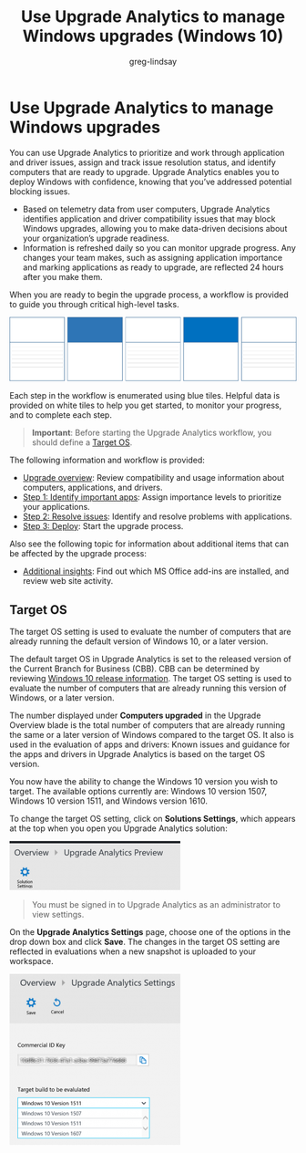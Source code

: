 ﻿---
title: Use Upgrade Analytics to manage Windows upgrades (Windows 10)
description: Describes how to use Upgrade Analytics to manage Windows upgrades.
ms.prod: w10
author: greg-lindsay
---

# Use Upgrade Analytics to manage Windows upgrades

You can use Upgrade Analytics to prioritize and work through application and driver issues, assign and track issue resolution status, and identify computers that are ready to upgrade. Upgrade Analytics enables you to deploy Windows with confidence, knowing that you’ve addressed potential blocking issues.

- Based on telemetry data from user computers, Upgrade Analytics identifies application and driver compatibility issues that may block Windows upgrades, allowing you to make data-driven decisions about your organization’s upgrade readiness.
- Information is refreshed daily so you can monitor upgrade progress. Any changes your team makes, such as assigning application importance and marking applications as ready to upgrade, are reflected 24 hours after you make them.

When you are ready to begin the upgrade process, a workflow is provided to guide you through critical high-level tasks. 

![Workflow](images/ua-cg-14.png)

Each step in the workflow is enumerated using blue tiles. Helpful data is provided on white tiles to help you get started, to monitor your progress, and to complete each step.

>**Important**: Before starting the Upgrade Analytics workflow, you should define a [Target OS](#target-os).

The following information and workflow is provided:

- [Upgrade overview](upgrade-analytics-upgrade-overview.md): Review compatibility and usage information about computers, applications, and drivers.
- [Step 1: Identify important apps](upgrade-analytics-identify-apps.md): Assign importance levels to prioritize your applications.
- [Step 2: Resolve issues](upgrade-analytics-resolve-issues.md): Identify and resolve problems with applications.
- [Step 3: Deploy](upgrade-analytics-deploy-windows.md): Start the upgrade process.

Also see the following topic for information about additional items that can be affected by the upgrade process:

- [Additional insights](upgrade-analytics-additional-insights.md): Find out which MS Office add-ins are installed, and review web site activity.

## Target OS

The target OS setting is used to evaluate the number of computers that are already running the default version of Windows 10, or a later version.

The default target OS in Upgrade Analytics is set to the released version of the Current Branch for Business (CBB). CBB can be determined by reviewing [Windows 10 release information](https://technet.microsoft.com/windows/release-info.aspx). The target OS setting is used to evaluate the number of computers that are already running this version of Windows, or a later version. 

The number displayed under **Computers upgraded** in the Upgrade Overview blade is the total number of computers that are already running the same or a later version of Windows compared to the target OS. It also is used in the evaluation of apps and drivers: Known issues and guidance for the apps and drivers in Upgrade Analytics is based on the target OS version.

You now have the ability to change the Windows 10 version you wish to target. The available options currently are: Windows 10 version 1507, Windows 10 version 1511, and Windows version 1610.

To change the target OS setting, click on **Solutions Settings**, which appears at the top when you open you Upgrade Analytics solution:

![Target OS](images/ua-cg-08.png)

>You must be signed in to Upgrade Analytics as an administrator to view settings.

On the **Upgrade Analytics Settings** page, choose one of the options in the drop down box and click **Save**. The changes in the target OS setting are reflected in evaluations when a new snapshot is uploaded to your workspace.

![Target OS](images/ua-cg-09.png)
